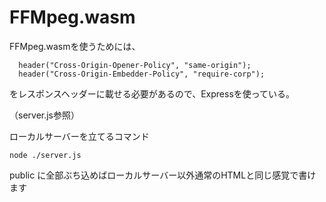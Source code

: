 # FFMpeg.wasm

FFMpeg.wasmを使うためには、

```
  header("Cross-Origin-Opener-Policy", "same-origin");
  header("Cross-Origin-Embedder-Policy", "require-corp");
```

をレスポンスヘッダーに載せる必要があるので、Expressを使っている。

（server.js参照）

ローカルサーバーを立てるコマンド

```
node ./server.js
```

public に全部ぶち込めばローカルサーバー以外通常のHTMLと同じ感覚で書けます
